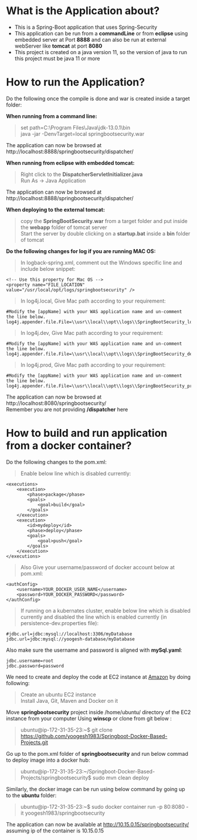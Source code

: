 # What is the Application about? </br>
- This is a Spring-Boot application that uses Spring-Security</br>
- This application can be run from a <b>commandLine</b> or from <b>eclipse</b> using embedded server at Port <b>8888</b> and can also be run at external webServer like <b>tomcat</b> at port <b>8080</b> </br>
- This project is created on a java version 11, so the version of java to run this project must be java 11 or more

# How to run the Application? </br>
Do the following once the compile is done and war is created inside a target folder:</br>

<b>When running from a command line:</b> </br>
> set path=C:\Program Files\Java\jdk-13.0.1\bin </br>
> java -jar -DenvTarget=local springbootsecurity.war </br>

The application can now be browsed at http://localhost:8888/springbootsecurity/dispatcher/ </br>

<b>When running from eclipse with embedded tomcat:</b> </br>
> Right click to the <b>DispatcherServletInitializer.java</b></br>
> Run As -> Java Application</br>

The application can now be browsed at http://localhost:8888/springbootsecurity/dispatcher/ </br>

<b>When deploying to the external tomcat:</b> </br>
> copy the <b>SpringBootSecurity.war</b> from a target folder and put inside the <b>webapp</b> folder of tomcat server</br>
> Start the server by double clicking on a <b>startup.bat</b> inside a <b>bin</b> folder of tomcat</br>

<b>Do the following changes for log if you are running MAC OS: </b> </br>
> In logback-spring.xml, comment out the Windows specific line and include below snippet:

	<!-- Use this property for Mac OS -->
	<property name="FILE_LOCATION" value="/usr/local/opt/logs/springbootsecurity" /> 
	
    
> In log4j.local, Give Mac path according to your requirement: </br>

	#Modify the [appName] with your WAS application name and un-comment the line below.
	log4j.appender.file.File=\\usr\\local\\opt\\logs\\SpringBootSecurity_local.log
	
> In log4j.dev, Give Mac path according to your requirement: </br>

	#Modify the [appName] with your WAS application name and un-comment the line below.
	log4j.appender.file.File=\\usr\\local\\opt\\logs\\SpringBootSecurity_dev.log
	
> In log4j.prod, Give Mac path according to your requirement: </br>

	#Modify the [appName] with your WAS application name and un-comment the line below.
	log4j.appender.file.File=\\usr\\local\\opt\\logs\\SpringBootSecurity_prod.log

The application can now be browsed at http://localhost:8080/springbootsecurity/ </br>
Remember you are not providing <b>/dispatcher</b> here</br>

# How to build and run application from a docker container? </br>
Do the following changes to the pom.xml:

> Enable below line which is disabled currently:

	<executions>
		<execution>
			<phase>package</phase>
			<goals>
				<goal>build</goal>
			</goals>
		</execution>
		<execution>
			<id>mydeploy</id>
			<phase>deploy</phase>
			<goals>
				<goal>push</goal>
			</goals>
		</execution>
	</executions> 

> Also Give your username/password of docker account below at pom.xml:

	<authConfig>
		<username>YOUR_DOCKER_USER_NAME</username>
		<password>YOUR_DOCKER_PASSWORD</password>
	</authConfig>

> If running on a kubernates cluster, enable below line which is disabled currently and disabled the line which is enabled currently (in persistence-dev.properties file):

	#jdbc.url=jdbc:mysql://localhost:3306/myDatabase
	jdbc.url=jdbc:mysql://yoogesh-database/myDatabase
	
Also make sure the username and password is aligned with <b>mySql.yaml</b>:

	jdbc.username=root
	jdbc.password=password
	
We need to create and deploy the code at EC2 instance at <a href="https://aws.amazon.com/">Amazon</a> by doing following:

> Create an ubuntu EC2 instance </br>
> Install Java, Git, Maven and Docker on it </br>

Move <strong>springbootsecurity</strong> project inside /home/ubuntu/ directory of the EC2 instance from your computer Using <b>winscp</b> or clone from git below : </br>

>ubuntu@ip-172-31-35-23:~$ git clone https://github.com/yoogesh1983/Springboot-Docker-Based-Projects.git

Go up to the pom.xml folder of <strong>springbootsecurity</strong> and run below commad to deploy image into a docker hub: </br>

> ubuntu@ip-172-31-35-23:~/Springboot-Docker-Based-Projects/springbootsecurity$ sudo mvn clean deploy  

Similarly, the docker image can be run using below command by going up to the <b>ubuntu</b> folder:

> ubuntu@ip-172-31-35-23:~$ sudo docker container run -p 80:8080 -it yoogesh1983/springbootsecurity </br>

The application can now be available at http://10.15.0.15/springbootsecurity/ assuming ip of the container is 10.15.0.15</br>
